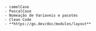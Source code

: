 	- camelCase
	- PascalCase
	- Nomeação de Variaveis e pacotes
	- Clean Code
	- **https://go.dev/doc/modules/layout**